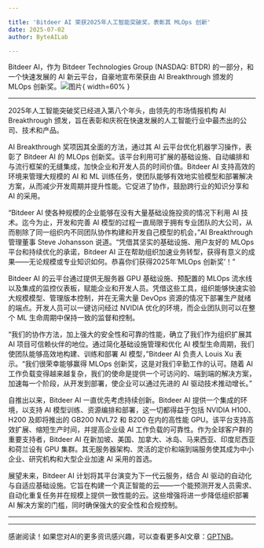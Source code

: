 ```yaml
---

title: 'Bitdeer AI 荣获2025年人工智能突破奖，表彰其 MLOps 创新'
date: 2025-07-02
author: ByteAILab

---
```


Bitdeer AI，作为 Bitdeer Technologies Group (NASDAQ: BTDR) 的一部分，和一个快速发展的 AI 新云平台，自豪地宣布荣获由 AI Breakthrough 颁发的 MLOps 创新奖。![图片](https://ai-techpark.com/wp-content/uploads/Bitdeer.jpg){ width=60% }

---
2025年人工智能突破奖已经进入第八个年头，由领先的市场情报机构 AI Breakthrough 颁发，旨在表彰和庆祝在快速发展的人工智能行业中最杰出的公司、技术和产品。

AI Breakthrough 奖项因其全面的方法，通过其 AI 云平台优化机器学习操作，表彰了 Bitdeer AI 的 MLOps 创新奖。该平台利用可扩展的基础设施、自动编排和与流行框架的无缝集成，加快企业和开发人员的时间价值。Bitdeer AI 支持高效的环境来管理大规模的 AI 和 ML 训练任务，使团队能够有效地实验模型和部署解决方案，从而减少开发周期并提升性能。它促进了协作，鼓励跨行业的知识分享和 AI 的采用。

“Bitdeer AI 使各种规模的企业能够在没有大量基础设施投资的情况下利用 AI 技术。迄今为止，开发和完善 AI 模型的过程一直局限于拥有专业团队的大公司，从而剔除了同一组织内不同团队协作构建和开发自己模型的机会，”AI Breakthrough 管理董事 Steve Johansson 说道。“凭借其坚实的基础设施、用户友好的 MLOps 平台和持续优化的承诺，Bitdeer AI 正在帮助组织加速业务转型，获得有意义的成果——无论规模或专业知识如何。恭喜你们获得2025年‘MLOps 创新奖’！”

Bitdeer AI 的云平台通过提供无服务器 GPU 基础设施、预配置的 MLOps 流水线以及集成的监控仪表板，赋能企业和开发人员。凭借这些工具，组织能够快速实验大规模模型、管理版本控制，并在无需大量 DevOps 资源的情况下部署生产就绪的端点。开发人员可以一键访问经过 NVIDIA 优化的环境，而企业团队则可以在整个 ML 生命周期中保持一致的监督和控制。

“我们的协作方法，加上强大的安全性和可靠的性能，确立了我们作为组织扩展其 AI 项目可信赖伙伴的地位。通过简化基础设施管理和优化 AI 模型生命周期，我们使团队能够高效地构建、训练和部署 AI 模型，”Bitdeer AI 负责人 Louis Xu 表示。“我们很荣幸能够赢得 MLOps 创新奖，这是对我们辛勤工作的认可。随着 AI 工作负载变得越来越复杂，我们的使命是提供一个可访问的、端到端的解决方案，加速每一个阶段，从开发到部署，使企业可以通过先进的 AI 驱动技术推动增长。”

自推出以来，Bitdeer AI 一直优先考虑持续创新。Bitdeer AI 提供一个集成的环境，以支持 AI 模型训练、资源编排和部署，这一切都得益于包括 NVIDIA H100、H200 及即将推出的 GB200 NVL72 和 B200 在内的高性能 GPU。该平台支持高效扩展、缩短生产时间，并提高企业级 AI 工作负载的可靠性。作为全球客户群的重要支持者，Bitdeer AI 在新加坡、美国、加拿大、冰岛、马来西亚、印度尼西亚和荷兰设有 GPU 集群。其无服务器架构、灵活的定价和端到端服务使其成为中小企业、研究机构和大型企业加速 AI 采用的首选。

展望未来，Bitdeer AI 计划将其平台演变为下一代云服务，结合 AI 驱动的自动化与自适应基础设施。它旨在构建一个真正智能的云——一个能预测开发人员需求、自动化重复任务并在规模上提供一致性能的云。这些增强将进一步降低组织部署 AI 解决方案的门槛，同时确保强大的安全性和合规控制。

---
---
感谢阅读！如果您对AI的更多资讯感兴趣，可以查看更多AI文章：[GPTNB](https://gptnb.com)。